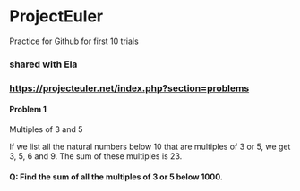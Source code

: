 # ProjectEuler
Practice for Github for first 10 trials
### shared with Ela
### https://projecteuler.net/index.php?section=problems

#### Problem 1 
  Multiples of 3 and 5
  
  If we list all the natural numbers below 10 that are multiples of 3 or 5, we get 3, 5, 6 and 9. The sum of these multiples is 23. 
#### Q: Find the sum of all the multiples of 3 or 5 below 1000.

